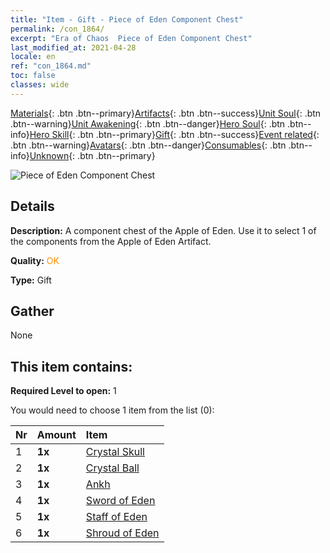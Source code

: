```yaml
---
title: "Item - Gift - Piece of Eden Component Chest"
permalink: /con_1864/
excerpt: "Era of Chaos  Piece of Eden Component Chest"
last_modified_at: 2021-04-28
locale: en
ref: "con_1864.md"
toc: false
classes: wide
---
```

 [Materials](/Items/){: .btn .btn--primary}[Artifacts](/Items/Artifacts/){: .btn .btn--success}[Unit Soul](/Items/UnitSoul/){: .btn .btn--warning}[Unit Awakening](/Items/UnitAwakening/){: .btn .btn--danger}[Hero Soul](/Items/HeroSoul/){: .btn .btn--info}[Hero Skill](/Items/HeroSkill/){: .btn .btn--primary}[Gift](/Items/Gift/){: .btn .btn--success}[Event related](/Items/Events/){: .btn .btn--warning}[Avatars](/Items/Avatars/){: .btn .btn--danger}[Consumables](/Items/Consumables/){: .btn .btn--info}[Unknown](/Items/Unknown/){: .btn .btn--primary}

 ![Piece of Eden Component Chest](/images/t/i_907487.png)

## Details
 **Description:** A component chest of the Apple of Eden. Use it to select 1 of the components from the Apple of Eden Artifact.

 **Quality:** <span style="color: #FF8C00">OK</span>

 **Type:** Gift

## Gather

  None

## This item contains:

 **Required Level to open:** 1

 You would need to choose 1 item from the list (0):

  | Nr | Amount |     Item    |
  |:---|:-------|:------------|
  | 1 |  **1x** | [Crystal Skull](/Items/art_182/) |  | 
  | 2 |  **1x** | [Crystal Ball](/Items/art_183/) |  | 
  | 3 |  **1x** | [Ankh](/Items/art_184/) |  | 
  | 4 |  **1x** | [Sword of Eden](/Items/art_185/) |  | 
  | 5 |  **1x** | [Staff of Eden](/Items/art_186/) |  | 
  | 6 |  **1x** | [Shroud of Eden](/Items/art_187/) |  | 
